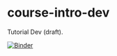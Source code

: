 # course-intro-dev
Tutorial Dev (draft).

[![Binder](https://mybinder.org/badge_logo.svg)](https://mybinder.org/v2/gh/tp175/course-intro-dev/master)
